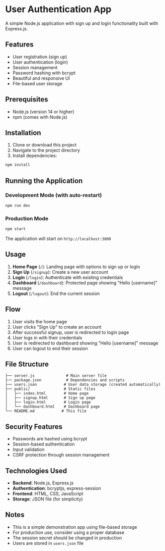 # User Authentication App

A simple Node.js application with sign up and login functionality built with Express.js.

## Features

- User registration (sign up)
- User authentication (login)
- Session management
- Password hashing with bcrypt
- Beautiful and responsive UI
- File-based user storage

## Prerequisites

- Node.js (version 14 or higher)
- npm (comes with Node.js)

## Installation

1. Clone or download this project
2. Navigate to the project directory
3. Install dependencies:

```bash
npm install
```

## Running the Application

### Development Mode (with auto-restart)
```bash
npm run dev
```

### Production Mode
```bash
npm start
```

The application will start on `http://localhost:3000`

## Usage

1. **Home Page** (`/`): Landing page with options to sign up or login
2. **Sign Up** (`/signup`): Create a new user account
3. **Login** (`/login`): Authenticate with existing credentials
4. **Dashboard** (`/dashboard`): Protected page showing "Hello [username]" message
5. **Logout** (`/logout`): End the current session

## Flow

1. User visits the home page
2. User clicks "Sign Up" to create an account
3. After successful signup, user is redirected to login page
4. User logs in with their credentials
5. User is redirected to dashboard showing "Hello [username]" message
6. User can logout to end their session

## File Structure

```
├── server.js              # Main server file
├── package.json           # Dependencies and scripts
├── users.json            # User data storage (created automatically)
├── public/               # Static files
│   ├── index.html        # Home page
│   ├── signup.html       # Sign up page
│   ├── login.html        # Login page
│   └── dashboard.html    # Dashboard page
└── README.md            # This file
```

## Security Features

- Passwords are hashed using bcrypt
- Session-based authentication
- Input validation
- CSRF protection through session management

## Technologies Used

- **Backend**: Node.js, Express.js
- **Authentication**: bcryptjs, express-session
- **Frontend**: HTML, CSS, JavaScript
- **Storage**: JSON file (for simplicity)

## Notes

- This is a simple demonstration app using file-based storage
- For production use, consider using a proper database
- The session secret should be changed in production
- Users are stored in `users.json` file 